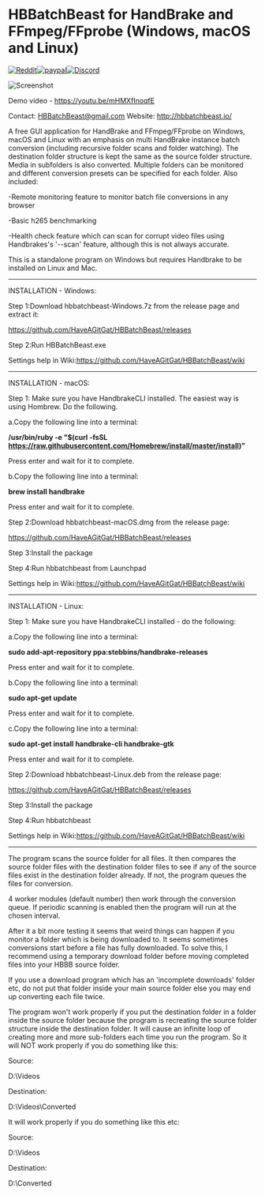 # HBBatchBeast for HandBrake and FFmpeg/FFprobe (Windows, macOS and Linux)

[![Reddit](https://img.shields.io/badge/Reddit-HBBatchBeast-FF5700.svg?style=flat-square)](https://www.reddit.com/r/HBBatchBeast/)[![paypal](https://www.paypalobjects.com/en_US/i/btn/btn_donateCC_LG.gif)](https://www.paypal.com/cgi-bin/webscr?cmd=_s-xclick&hosted_button_id=97L64UK77NTZL&source=url)[![Discord](https://img.shields.io/badge/Discord-Chat-green.svg)](https://discord.gg/MSsgDqJ)



![Screenshot](https://i.imgur.com/p3MwnpI.png)

Demo video - https://youtu.be/mHMXfInoqfE

Contact: HBBatchBeast@gmail.com
Website: http://hbbatchbeast.io/

A free GUI application for HandBrake and FFmpeg/FFprobe on Windows, macOS and Linux with an emphasis on multi HandBrake instance batch conversion (including recursive folder scans and folder watching). The destination folder structure is kept the same as the source folder structure. Media in subfolders is also converted. Multiple folders can be monitored and different conversion presets can be specified for each folder. Also included:

-Remote monitoring feature to monitor batch file conversions in any browser

-Basic h265 benchmarking

-Health check feature which can scan for corrupt video files using Handbrakes's '--scan' feature, although this is not always accurate. 

This is a standalone program on Windows but requires Handbrake to be installed on Linux and Mac. 



-------------------------------------------------------------
INSTALLATION - Windows:

Step 1:Download hbbatchbeast-Windows.7z from the release page and extract  it:

https://github.com/HaveAGitGat/HBBatchBeast/releases

Step 2:Run HBBatchBeast.exe

Settings help in Wiki:https://github.com/HaveAGitGat/HBBatchBeast/wiki

-----------------------------------------------------------------------------


INSTALLATION - macOS:

Step 1: Make sure you have HandbrakeCLI installed. The easiest way is using Hombrew. Do the following.

a.Copy the following line into a terminal:

**/usr/bin/ruby -e "$(curl -fsSL https://raw.githubusercontent.com/Homebrew/install/master/install)"**

Press enter and wait for it to complete.

b.Copy the following line into a terminal:

**brew install handbrake**

Press enter and wait for it to complete.





Step 2:Download hbbatchbeast-macOS.dmg from the release page:

https://github.com/HaveAGitGat/HBBatchBeast/releases

Step 3:Install the package

Step 4:Run hbbatchbeast from Launchpad


Settings help in Wiki:https://github.com/HaveAGitGat/HBBatchBeast/wiki

-----------------------------------------------------------------------------

INSTALLATION - Linux:

Step 1: Make sure you have HandbrakeCLI installed - do the following:


a.Copy the following line into a terminal:

**sudo add-apt-repository ppa:stebbins/handbrake-releases**

Press enter and wait for it to complete.

b.Copy the following line into a terminal:

**sudo apt-get update**

Press enter and wait for it to complete.

c.Copy the following line into a terminal:

**sudo apt-get install handbrake-cli handbrake-gtk**

Press enter and wait for it to complete.



Step 2:Download hbbatchbeast-Linux.deb from the release page:

https://github.com/HaveAGitGat/HBBatchBeast/releases

Step 3:Install the package

Step 4:Run hbbatchbeast 

Settings help in Wiki:https://github.com/HaveAGitGat/HBBatchBeast/wiki

-------------------------------------------------------------


The program scans the source folder for all files. It then compares the source folder files with the destination folder files to see if any of the source files exist in the destination folder already. If not, the program queues the files for conversion.
 
4 worker modules (default number) then work through the conversion queue. If periodic scanning is enabled then the program will run at the chosen interval.

After it a bit more testing it seems that weird things can happen if you monitor a folder which is being downloaded to. It seems sometimes conversions start before a file has fully downloaded. To solve this, I recommend using a temporary download folder before moving completed files into your HBBB source folder.

If you use a download program which has an 'incomplete downloads' folder etc, do not put that folder inside your main source folder else you may end up converting each file twice.

The program won't work properly if you put the destination folder in a folder inside the source folder because the program is recreating the source folder structure inside the destination folder. It will cause an infinite loop of creating more and more sub-folders each time you run the program. So it will NOT work properly if you do something like this:

Source:

D:\Videos

Destination:

D:\Videos\Converted

It will work properly if you do something like this etc:

Source:

D:\Videos

Destination:

D:\Converted
